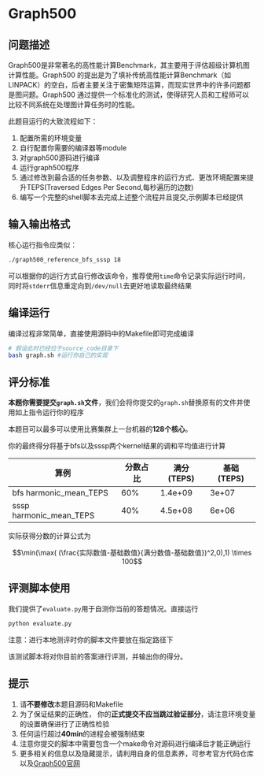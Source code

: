 # Graph500

## 问题描述

Graph500是非常著名的高性能计算Benchmark，其主要用于评估超级计算机图计算性能。Graph500 的提出是为了填补传统高性能计算Benchmark（如 LINPACK）的空白，后者主要关注于密集矩阵运算，而现实世界中的许多问题都是图问题。Graph500 通过提供一个标准化的测试，使得研究人员和工程师可以比较不同系统在处理图计算任务时的性能。

此题目运行的大致流程如下：

1. 配置所需的环境变量
2. 自行配置你需要的编译器等module
3. 对graph500源码进行编译
4. 运行graph500程序
5. 通过修改到最合适的任务参数、以及调整程序的运行方式、更改环境配置来提升TEPS(Traversed Edges Per Second,每秒遍历的边数)
6. 编写一个完整的shell脚本去完成上述整个流程并且提交,示例脚本已经提供

## 输入输出格式

核心运行指令应类似：

```bash
./graph500_reference_bfs_sssp 18
```

可以根据你的运行方式自行修改该命令，推荐使用`time`命令记录实际运行时间，同时将`stderr`信息重定向到`/dev/null`去更好地读取最终结果

## 编译运行

编译过程非常简单，直接使用源码中的Makefile即可完成编译

```bash
# 假设此时已经位于source_code目录下
bash graph.sh #运行你自己的实现
```

## 评分标准

**本题你需要提交`graph.sh`文件**，我们会将你提交的`graph.sh`替换原有的文件并使用如上指令运行你的程序

本题目可以最多可以使用比赛集群上一台机器的**128个核心**。

你的最终得分将基于bfs以及sssp两个kernel结果的调和平均值进行计算

| 算例  | 分数占比 | 满分(TEPS) | 基础(TEPS) |
| --- | ---- | ----| -----|
| bfs  harmonic_mean_TEPS | 60% | 1.4e+09 |  3e+07 |
| sssp harmonic_mean_TEPS | 40% | 4.5e+08 |  6e+06 |

实际获得分数的计算公式为

$$\min(\max( (\frac{实际数值-基础数值}{满分数值-基础数值})^2,0),1) \times 100$$

## 评测脚本使用

我们提供了`evaluate.py`用于自测你当前的答题情况。直接运行

``` bash
python evaluate.py 
```

注意：进行本地测评时你的脚本文件要放在指定路径下

该测试脚本将对你目前的答案进行评测，并输出你的得分。

## 提示

1. 请**不要修改**本题目源码和Makefile
2. 为了保证结果的正确性， 你的**正式提交不应当跳过验证部分**，请注意环境变量的设置确保进行了正确性检验
2. 任何运行超过**40min**的进程会被强制结束
3. 注意你提交的脚本中需要包含一个make命令对源码进行编译后才能正确运行
4. 更多相关的信息以及隐藏提示，请利用自身的信息素养，可参考官方代码仓库以及[Graph500官网](https://graph500.org/)
